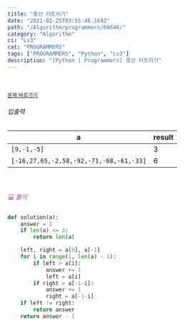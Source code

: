 ```yaml
---
title: "풍선 터트리기"
date: "2021-02-25T03:55:46.169Z"
path: "/Algorithm/programmers/68646/"
category: "Algorithm"
ci: "Lv3"
cat: "PROGRAMMERS"
tags: ["PROGRAMMERS", "Python", "Lv3"]
description: "[Python | Programmers] 풍선 터트리기"
---
```


<br />

<a href="https://programmers.co.kr/learn/courses/30/lessons/68646"><small>문제 바로가기</small></a>

###### 입출력

| a                                       | result |
| --------------------------------------- | ------ |
| `[9,-1,-5]`                             | 3      |
| `[-16,27,65,-2,58,-92,-71,-68,-61,-33]` | 6      |

<br />

##### <h5 style="color:#C587AE;">💻 풀이</h5>

```python
def solution(a):
    answer = 2
    if len(a) <= 3:
        return len(a)

    left, right = a[0], a[-1]
    for i in range(1, len(a) - 1):
        if left > a[i]:
            answer += 1
            left = a[i]
        if right > a[-1-i]:
            answer += 1
            right = a[-1-i]
    if left != right:
        return answer
    return answer - 1
```

<br />



